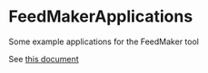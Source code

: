 FeedMakerApplications
=====================

Some example applications for the FeedMaker tool

See [this document](https://github.com/terzeron/FeedMaker/blob/master/README.md)


